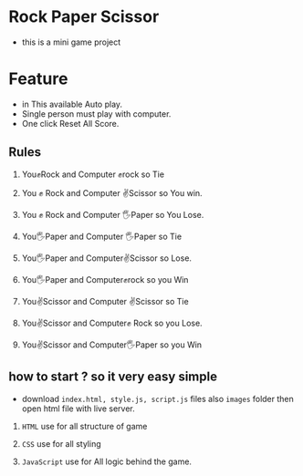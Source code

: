 # Rock Paper Scissor 

* this is a mini game project

# Feature

* in This available Auto play.
* Single person must play with computer.
* One click Reset All Score.


## Rules

1. You✊Rock and Computer ✊rock so Tie

2. You ✊ Rock and Computer ✌️Scissor so You win.

3. You ✊ Rock and Computer 🖐️Paper so You Lose.

4. You🖐️Paper and Computer 🖐️Paper so Tie

5. You🖐️Paper and Computer✌️Scissor so Lose.

6. You🖐️Paper and Computer✊rock so you Win

4. You✌️Scissor and Computer ✌️Scissor so Tie

5. You✌️Scissor and Computer✊ Rock so you Lose.

6. You✌️Scissor and Computer🖐️Paper so you Win


## how to start ? so it very easy simple

* download ```index.html, style.js, script.js``` files also ```images``` folder then open html file with live server.

1. ```HTML``` use for all structure of game

2. ```CSS``` use for all styling

3. ```JavaScript``` use for All logic behind the game.